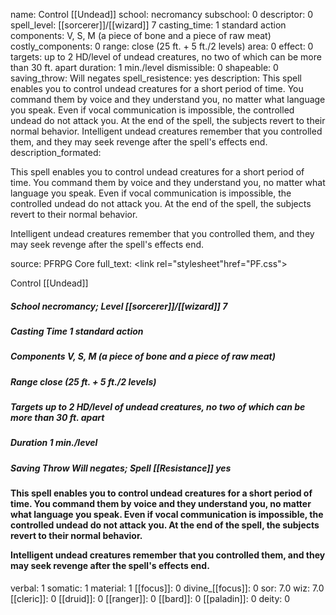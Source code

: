 name: Control [[Undead]]
school: necromancy
subschool: 0
descriptor: 0
spell_level: [[sorcerer]]/[[wizard]] 7
casting_time: 1 standard action
components: V, S, M (a piece of bone and a piece of raw meat)
costly_components: 0
range: close (25 ft. + 5 ft./2 levels)
area: 0
effect: 0
targets: up to 2 HD/level of undead creatures, no two of which can be more than 30 ft. apart
duration: 1 min./level
dismissible: 0
shapeable: 0
saving_throw: Will negates
spell_resistence: yes
description: This spell enables you to control undead creatures for a short period of time. You command them by voice and they understand you, no matter what language you speak. Even if vocal communication is impossible, the controlled undead do not attack you. At the end of the spell, the subjects revert to their normal behavior.  Intelligent undead creatures remember that you controlled them, and they may seek revenge after the spell's effects end.
description_formated: <p>This spell enables you to control undead creatures for a short period of time. You command them by voice and they understand you, no matter what language you speak. Even if vocal communication is impossible, the controlled undead do not attack you. At the end of the spell, the subjects revert to their normal behavior.</p><p>Intelligent undead creatures remember that you controlled them, and they may seek revenge after the spell's effects end.</p>
source: PFRPG Core
full_text: <link rel="stylesheet"href="PF.css"><div class="heading"><p class="alignleft">Control [[Undead]]</p><div style="clear: both;"></div></div><div><h5><b>School </b>necromancy; <b>Level </b>[[sorcerer]]/[[wizard]] 7</h5><h5><b>Casting Time </b>1 standard action</h5><h5><b>Components </b>V, S, M (a piece of bone and a piece of raw meat)</h5><h5><b>Range </b>close (25 ft. + 5 ft./2 levels)</h5><h5><b>Targets </b> up to 2 HD/level of undead creatures, no two of which can be more than 30 ft. apart</h5><h5><b>Duration </b>1 min./level</h5><h5><b>Saving Throw </b>Will negates; <b>Spell [[Resistance]] </b>yes</h5></div><div><h4><p>This spell enables you to control undead creatures for a short period of time. You command them by voice and they understand you, no matter what language you speak. Even if vocal communication is impossible, the controlled undead do not attack you. At the end of the spell, the subjects revert to their normal behavior.</p><p>Intelligent undead creatures remember that you controlled them, and they may seek revenge after the spell's effects end.</p></h4></div>
verbal: 1
somatic: 1
material: 1
[[focus]]: 0
divine_[[focus]]: 0
sor: 7.0
wiz: 7.0
[[cleric]]: 0
[[druid]]: 0
[[ranger]]: 0
[[bard]]: 0
[[paladin]]: 0
deity: 0
